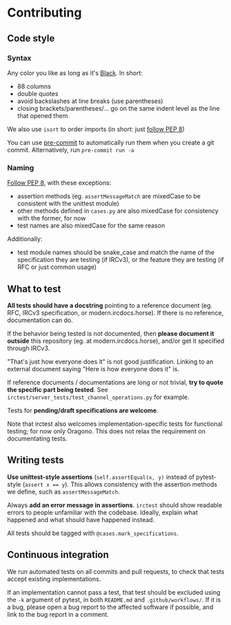 # Contributing

## Code style

### Syntax

Any color you like as long as it's [Black](https://github.com/psf/black).
In short:

* 88 columns
* double quotes
* avoid backslashes at line breaks (use parentheses)
* closing brackets/parentheses/... go on the same indent level as the line
  that opened them

We also use `isort` to order imports (in short: just
[follow PEP 8](https://www.python.org/dev/peps/pep-0008/#imports))

You can use [pre-commit](https://pre-commit.com/) to automatically run them
when you create a git commit.
Alternatively, run `pre-commit run -a`


### Naming

[Follow PEP 8](https://www.python.org/dev/peps/pep-0008/#naming-conventions),
with these exceptions:

* assertion methods (eg. `assertMessageMatch` are mixedCase to be consistent
  with the unittest module)
* other methods defined in `cases.py` are also mixedCase for consistency with
  the former, for now
* test names are also mixedCase for the same reason

Additionally:

* test module names should be snake\_case and match the name of the
  specification they are testing (if IRCv3), or the feature they are
  testing (if RFC or just common usage)


## What to test

**All tests should have a docstring** pointing to a reference document
(eg. RFC, IRCv3 specification, or modern.ircdocs.horse).
If there is no reference, documentation can do.

If the behavior being tested is not documented, then **please document it
outside** this repository (eg. at modern.ircdocs.horse),
and/or get it specified through IRCv3.

"That's just how everyone does it" is not good justification.
Linking to an external document saying "Here is how everyone does it" is.

If reference documents / documentations are long or not trivial,
**try to quote the specific part being tested**.
See `irctest/server_tests/test_channel_operations.py` for example.

Tests for **pending/draft specifications are welcome**.

Note that irctest also welcomes implementation-specific tests for
functional testing; for now only Oragono.
This does not relax the requirement on documentating tests.


## Writing tests

**Use unittest-style assertions** (`self.assertEqual(x, y)` instead of
pytest-style (`assert x == y`). This allows consistency with the assertion
methods we define, such as `assertMessageMatch`.

Always **add an error message in assertions**.
`irctest` should show readable errors to people unfamiliar with the
codebase.
Ideally, explain what happened and what should have happened instead.

All tests should be tagged with
`@cases.mark_specifications`.


## Continuous integration

We run automated tests on all commits and pull requests, to check that tests
accept existing implementations.

If an implementation cannot pass a test, that test should be excluded using
the `-k` argument of pytest, in both `README.md` and `.github/workflows/`.
If it is a bug, please open a bug report to the affected software if possible,
and link to the bug report in a comment.
